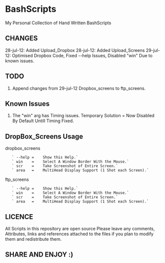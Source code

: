 BashScripts
===========

My Personal Collection of Hand Written BashScripts

CHANGES
-------

28-jul-12: Added Upload_Dropbox
28-jul-12: Added Upload_Screens
29-jul-12: Optimised Dropbox Code, Fixed --help Issues, Disabled "win" Due to known issues.

TODO
----

1. Append changes from 29-jul-12 Dropbox_screens to ftp_screens.

Known Issues
------------

1. The "win" arg has Timing issues. Temporary Solution = Now Disabled By Default Untill Timing Fixed. 

DropBox_Screens Usage
---------------------
dropbox_screens <args>
        
       ` --help =    Show this Help.`
       ` win    =    Select A Window Border With the Mouse.`
       ` scr    =    Take Screenshot of Entire Screen.`
       ` area   =    MultiHead Display Support (1 Shot each Screen).`

ftp_screens <args>
        
       ` --help =    Show this Help.`
       ` win    =    Select A Window Border With the Mouse.`
       ` scr    =    Take Screenshot of Entire Screen.`
       ` area   =    MultiHead Display Support (1 Shot each Screen).`

LICENCE
-------

All Scripts in this repository are open source
Please leave any comments, Attributes, links and references 
attached to the files if you plan to modify them
and redistribute them.


SHARE AND ENJOY :)
------------------
